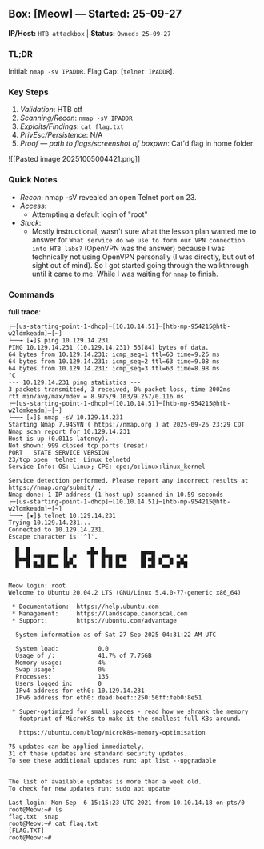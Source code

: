## Box: [Meow] — Started: 25-09-27

**IP/Host:** `HTB attackbox`  |  **Status:** `Owned: 25-09-27`

### TL;DR

Initial: `nmap -sV IPADDR`. Flag Cap: [`telnet IPADDR`].

### Key Steps

1. *Validation*: HTB ctf
2. *Scanning/Recon*: `nmap -sV IPADDR`
3. *Exploits/Findings*: `cat flag.txt`
4. *PrivEsc/Persistence*: N/A
5. *Proof — path to flags/screenshot of boxpwn*: Cat'd flag in home folder

![[Pasted image 20251005004421.png]]

### Quick Notes
- *Recon*: 
    nmap -sV revealed an open Telnet port on 23. 
- *Access*: 
    - Attempting a default login of "root" 
- *Stuck*: 
    - Mostly instructional, wasn't sure what the lesson plan wanted me to answer for `What service do we use to form our VPN connection into HTB labs?` (OpenVPN was the answer) because I was technically not using OpenVPN personally (I was directly, but out of sight out of mind). So I got started going through the walkthrough until it came to me. While I was waiting for `nmap` to finish.


### Commands

**full trace**:

```shell
┌─[us-starting-point-1-dhcp]─[10.10.14.51]─[htb-mp-954215@htb-w2ldmkeadm]─[~]
└──╼ [★]$ ping 10.129.14.231
PING 10.129.14.231 (10.129.14.231) 56(84) bytes of data.
64 bytes from 10.129.14.231: icmp_seq=1 ttl=63 time=9.26 ms
64 bytes from 10.129.14.231: icmp_seq=2 ttl=63 time=9.08 ms
64 bytes from 10.129.14.231: icmp_seq=3 ttl=63 time=8.98 ms
^C
--- 10.129.14.231 ping statistics ---
3 packets transmitted, 3 received, 0% packet loss, time 2002ms
rtt min/avg/max/mdev = 8.975/9.103/9.257/0.116 ms
┌─[us-starting-point-1-dhcp]─[10.10.14.51]─[htb-mp-954215@htb-w2ldmkeadm]─[~]
└──╼ [★]$ nmap -sV 10.129.14.231
Starting Nmap 7.94SVN ( https://nmap.org ) at 2025-09-26 23:29 CDT
Nmap scan report for 10.129.14.231
Host is up (0.011s latency).
Not shown: 999 closed tcp ports (reset)
PORT   STATE SERVICE VERSION
23/tcp open  telnet  Linux telnetd
Service Info: OS: Linux; CPE: cpe:/o:linux:linux_kernel

Service detection performed. Please report any incorrect results at https://nmap.org/submit/ .
Nmap done: 1 IP address (1 host up) scanned in 10.59 seconds
┌─[us-starting-point-1-dhcp]─[10.10.14.51]─[htb-mp-954215@htb-w2ldmkeadm]─[~]
└──╼ [★]$ telnet 10.129.14.231
Trying 10.129.14.231...
Connected to 10.129.14.231.
Escape character is '^]'.

  █  █         ▐▌     ▄█▄ █          ▄▄▄▄
  █▄▄█ ▀▀█ █▀▀ ▐▌▄▀    █  █▀█ █▀█    █▌▄█ ▄▀▀▄ ▀▄▀
  █  █ █▄█ █▄▄ ▐█▀▄    █  █ █ █▄▄    █▌▄█ ▀▄▄▀ █▀█


Meow login: root
Welcome to Ubuntu 20.04.2 LTS (GNU/Linux 5.4.0-77-generic x86_64)

 * Documentation:  https://help.ubuntu.com
 * Management:     https://landscape.canonical.com
 * Support:        https://ubuntu.com/advantage

  System information as of Sat 27 Sep 2025 04:31:22 AM UTC

  System load:           0.0
  Usage of /:            41.7% of 7.75GB
  Memory usage:          4%
  Swap usage:            0%
  Processes:             135
  Users logged in:       0
  IPv4 address for eth0: 10.129.14.231
  IPv6 address for eth0: dead:beef::250:56ff:feb0:8e51

 * Super-optimized for small spaces - read how we shrank the memory
   footprint of MicroK8s to make it the smallest full K8s around.

   https://ubuntu.com/blog/microk8s-memory-optimisation

75 updates can be applied immediately.
31 of these updates are standard security updates.
To see these additional updates run: apt list --upgradable


The list of available updates is more than a week old.
To check for new updates run: sudo apt update

Last login: Mon Sep  6 15:15:23 UTC 2021 from 10.10.14.18 on pts/0
root@Meow:~# ls
flag.txt  snap
root@Meow:~# cat flag.txt 
[FLAG.TXT]
root@Meow:~# 

```
